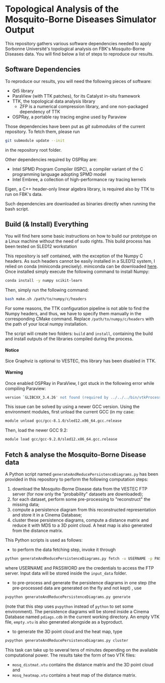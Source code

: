 Topological Analysis of the Mosquito-Borne Diseases Simulator Output
====================================================================

This repository gathers various software dependencies needed to apply
Sorbonne Université's topological analysis on FBK's Mosquito-Borne
Diseases data. You will find below a list of steps to reproduce our
results.

Software Dependencies
---------------------

To reproduce our results, you will need the following pieces of
software:
* Qt5 library
* ParaView (with TTK patches), for its Catalyst in-situ framework
* TTK, the topological data analysis library
  + ZFP is a numerical compression library, and one non-packaged dependency of TTK
* OSPRay, a portable ray tracing engine used by Paraview

Those dependencies have been put as *git submodules* of the current
repository. To fetch them, please run

```sh
git submodule update --init
```
in the repository root folder.

Other dependencies required by OSPRay are:
* Intel SPMD Program Compiler (ISPC), a compiler variant of the C
  programming language adopting SPMD model
* Intel Embree, a collection of high-performance ray tracing kernels

Eigen, a C++ header-only linear algebra library, is required also by
TTK to run on FBK's data.

Such dependencies are downloaded as binaries directly when running the bash script.


Build (& Install) Everything
----------------------------

You will find here some basic instructions on how to build our
prototype on a Linux machine without the need of sudo rights.
This build process has been tested on SLED12 workstation

This repository is self contained, with the exception of the Numpy C
headers. As such headers cannot be easily installed in a SLED12
system, I relied on conda (miniconda precisely). miniconda can be
downloaded [here](https://docs.conda.io/en/latest/miniconda.html).
Once installed simply execute the following command to install Numpy:

```sh
conda install -y numpy scikit-learn
```
Then, simply run the following command:
```sh
bash make.sh /path/to/numpy/c/headers
```

For some reasons, the TTK configuration pipeline is not able to find
the Numpy headers, and thus, we have to specify them manually in the
corresponding CMake command. Replace `/path/to/numpy/c/headers` with
the path of your local numpy installation.

The script will create two folders: `build` and `install`, containing
the build and install outputs of the libraries compiled during the
process.

#### Notice

Sice Graphviz is optional to VESTEC, this library has been disabled in TTK.

#### Warning

Once enabled OSPRay in ParaView, I got stuck in the following error while compiling Paraview:

```sh
version `GLIBCXX_3.4.26' not found (required by ../../../bin/vtkProcessXML-pv5.7)
```

This issue can be solved by using a newer GCC version. Using the
environment modules, first unload the current GCC (in my case:

```sh
module unload gcc/gcc-8.1.0/sled12.x86_64.gcc.release
```

Then, load the newer GCC 9.2:

```sh
module load gcc/gcc-9.2.0/sled12.x86_64.gcc.release
```

Fetch & analyse the Mosquito-Borne Disease data
-----------------------------------------------

A Python script named `generateAndReducePersistenceDiagrams.py` has
been provided in this repository to perform the following computation steps:

1. download the Mosquito-Borne Disease data from the VESTEC FTP server
   (for now only the "probability" datasets are downloaded);
2. for each dataset, perform some pre-processing to "reconstruct" the
   missing data;
3. compute a persistence diagram from this reconstructed
   representation and store it in a Cinema Database;
4. cluster these persistence diagrams, compute a distance matrix and
   reduce it with MDS to a 3D point cloud. A heat map is also
   generated from the distance matrix.

This Python scripts is used as follows:

* to perform the data fetching step, invoke it through

```bash
python generateAndReducePersistenceDiagrams.py fetch -u USERNAME -p PASSWORD
```

where USERNAME and PASSWORD are the credentials to access the FTP
server. Input data will be stored inside the `input_data` folder.

* to pre-process and generate the persistence diagrams in one step
  (the pre-processed data are generated on the fly and not kept) , use

```bash
pvpython generateAndReducePersistenceDiagrams.py generate
```

(note that this step uses `pvpython` instead of `python` to set some
environment). The persistence diagrams will be stored inside a Cinema
Database named `pdiags.cdb` in the current working directory. An empty
VTK file, `empty.vtu` is also generated alongside as a byproduct.

* to generate the 3D point cloud and the heat map, type

```bash
pvpython generateAndReducePersistenceDiagrams.py cluster
```

This task can take up to several tens of minutes depending on the
available computational power. The results take the form of two VTK
files:

* `mosq_distmat.vtu` contains the distance matrix and the 3D point cloud and
* `mosq_heatmap.vtu` contains a heat map of the distance matrix.
